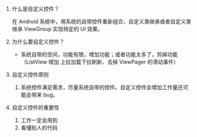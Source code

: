1. 什么是自定义控件？

   在 Android 系统中，用系统的自带控件重新组合、自定义类继承或者自定义类继承 ViewGroup 实现特定的 UI 效果。

2. 为什么要自定义控件？

   * 系统自带的空间，功能有限，增加功能；或者功能太多了，剪掉功能（ListView 增加 上拉加载下拉刷新、去掉 ViewPager 的滑动事件）

3. 自定义控件原则

   1. 系统控件满足需求，尽量系统自带的控件。自定义控件会增加工作量还可能会带来 bug。

4. 自定义控件的重要性

   1. 工作一定会用到
   2. 看懂别人的代码